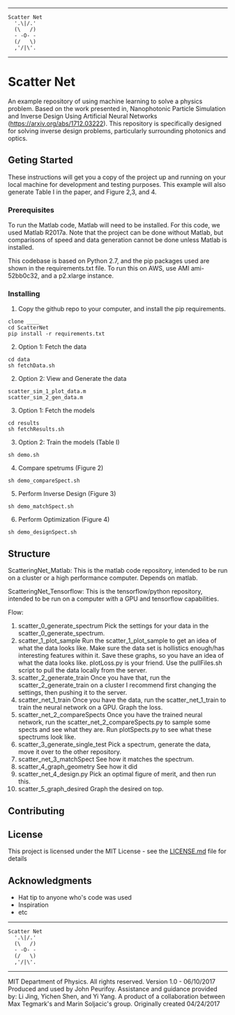 ---------------------- 
    Scatter Net     
      '.\|/.'         
      (\   /)         
      - -O- -         
      (/   \)         
      ,'/|\'.         
---------------------- 

# Scatter Net

An example repository of using machine learning to solve a physics problem. Based on the work presented in, Nanophotonic Particle Simulation and Inverse Design Using Artificial Neural Networks (https://arxiv.org/abs/1712.03222). This repository is specifically designed for solving inverse design problems, particularly surrounding photonics and optics.

## Geting Started

These instructions will get you a copy of the project up and running on your local machine for development and testing purposes. This example will also generate Table I in the paper, and Figure 2,3, and 4.

### Prerequisites

To run the Matlab code, Matlab will need to be installed. For this code, we used Matlab R2017a. Note that the project can be done without Matlab, but comparisons of speed and data generation cannot be done unless Matlab is installed.

This codebase is based on Python 2.7, and the pip packages used are shown in the requirements.txt file. To run this on AWS, use AMI ami-52bb0c32, and a p2.xlarge instance. 

### Installing

1. Copy the github repo to your computer, and install the pip requirements.
```
clone ____
cd ScatterNet
pip install -r requirements.txt
```
2. Option 1: Fetch the data
```
cd data
sh fetchData.sh
```
2. Option 2: View and Generate the data
```
scatter_sim_1_plot_data.m
scatter_sim_2_gen_data.m
```
3. Option 1: Fetch the models 
```
cd results
sh fetchResults.sh
```
3. Option 2: Train the models (Table I)
```
sh demo.sh
```
4. Compare spetrums (Figure 2)
```
sh demo_compareSpect.sh
```
5. Perform Inverse Design (Figure 3)
```
sh demo_matchSpect.sh
```
6. Perform Optimization (Figure 4)
```
sh demo_designSpect.sh
```

## Structure
  ScatteringNet_Matlab:
    This is the matlab code repository, intended to be run on a cluster or a high performance computer. Depends on matlab.

  ScatteringNet_Tensorflow:
    This is the tensorflow/python repository, intended to be run on a computer with a GPU and tensorflow capabilities.

Flow:
  1. scatter_0_generate_spectrum
          Pick the settings for your data in the scatter_0_generate_spectrum.
  2. scatter_1_plot_sample
        Run the scatter_1_plot_sample to get an idea of what the data looks like.
          Make sure the data set is hollistics enough/has interesting features within it.
          Save these graphs, so you have an idea of what the data looks like. 
          plotLoss.py is your friend.
          Use the pullFiles.sh script to pull the data locally from the server.
  3. scatter_2_generate_train
        Once you have that, run the scatter_2_generate_train on a cluster
          I recommend first changing the settings, then pushing it to the server.
  4. scatter_net_1_train
        Once you have the data, run the scatter_net_1_train to train the neural network on a GPU.
          Graph the loss.
  5. scatter_net_2_compareSpects
        Once you have the trained neural network, run the scatter_net_2_compareSpects.py to sample some spects and see what they are.
          Run plotSpects.py to see what these spectrums look like.
  6. scatter_3_generate_single_test
        Pick a spectrum, generate the data, move it over to the other repository. 
  7. scatter_net_3_matchSpect
        See how it matches the spectrum.
  8. scatter_4_graph_geometry
        See how it did
  9. scatter_net_4_design.py
        Pick an optimal figure of merit, and then run this.
 10. scatter_5_graph_desired
        Graph the desired on top. 


## Contributing



## License

This project is licensed under the MIT License - see the [LICENSE.md](LICENSE.md) file for details

## Acknowledgments

* Hat tip to anyone who's code was used
* Inspiration
* etc








---------------------- 
    Scatter Net     
      '.\|/.'         
      (\   /)         
      - -O- -         
      (/   \)         
      ,'/|\'.         
---------------------- 
 
MIT Department of Physics. All rights reserved.
Version 1.0 - 06/10/2017
Produced and used by John Peurifoy. Assistance and guidance provided by: Li Jing, Yichen Shen, and Yi Yang.
A product of a collaboration between Max Tegmark's and Marin Soljacic's group. 
Originally created 04/24/2017











